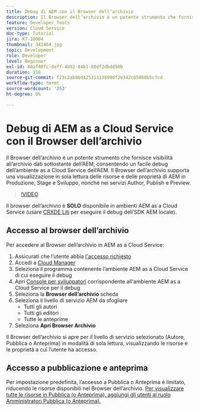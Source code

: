 ```yaml
---
title: Debug di AEM con il Browser dell’archivio
description: Il Browser dell’archivio è un potente strumento che fornisce visibilità all’archivio dati sottostante dell’AEM, consentendo un facile debug dell’ambiente as a Cloud Service dell’AEM.
feature: Developer Tools
version: Cloud Service
doc-type: Tutorial
jira: KT-10004
thumbnail: 341464.jpg
topic: Development
role: Developer
level: Beginner
exl-id: 88af40fc-deff-4b92-84b1-88df2dbdd90b
duration: 318
source-git-commit: f23c2ab86d42531113690df2e342c65060b5c7cd
workflow-type: tm+mt
source-wordcount: '253'
ht-degree: 0%

---
```


# Debug di AEM as a Cloud Service con il Browser dell’archivio

Il Browser dell’archivio è un potente strumento che fornisce visibilità all’archivio dati sottostante dell’AEM, consentendo un facile debug dell’ambiente as a Cloud Service dell’AEM. Il Browser dell’archivio supporta una visualizzazione in sola lettura delle risorse e delle proprietà di AEM in Produzione, Stage e Sviluppo, nonché nei servizi Author, Publish e Preview.

>[!VIDEO](https://video.tv.adobe.com/v/341464?quality=12&learn=on)

Il browser dell’archivio è __SOLO__ disponibile in ambienti AEM as a Cloud Service (usare [CRXDE Liti](../aem-sdk-local-quickstart/other-tools.md#crxde-lite) per eseguire il debug dell’SDK AEM locale).

## Accesso al browser dell’archivio

Per accedere al Browser dell’archivio in AEM as a Cloud Service:

1. Assicurati che l’utente abbia [l&#39;accesso richiesto](https://experienceleague.adobe.com/docs/experience-manager-cloud-service/content/implementing/developer-tools/repository-browser.html#access-prerequisites)
1. Accedi a [Cloud Manager](https://my.cloudmanager.adobe.com)
1. Seleziona il programma contenente l’ambiente AEM as a Cloud Service di cui eseguire il debug
1. Apri [Console per sviluppatori](./developer-console.md) corrispondente all&#39;ambiente AEM as a Cloud Service per il debug
1. Seleziona la __Browser dell’archivio__ scheda
1. Seleziona il livello di servizio AEM da sfogliare
   + Tutti gli autori
   + Tutti gli editori
   + Tutte le anteprime
1. Seleziona __Apri Browser Archivio__

Il Browser dell’archivio si apre per il livello di servizio selezionato (Autore, Pubblica o Anteprima) in modalità di sola lettura, visualizzando le risorse e le proprietà a cui l’utente ha accesso.

## Accesso a pubblicazione e anteprima

Per impostazione predefinita, l’accesso a Pubblica o Anteprima è limitato, riducendo le risorse disponibili nel Browser dell’archivio. [Per visualizzare tutte le risorse in Pubblica (o Anteprima), aggiungi gli utenti al ruolo Amministratori Pubblica (o Anteprima).](https://experienceleague.adobe.com/docs/experience-manager-cloud-service/content/implementing/developer-tools/repository-browser.html#navigate-the-hierarchy)
